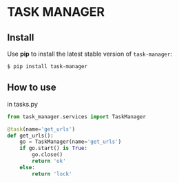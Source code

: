# TASK MANAGER

## Install

Use **pip** to install the latest stable version of `task-manager`:

```
$ pip install task-manager
```

## How to use
in tasks.py
```python
from task_manager.services import TaskManager

@task(name='get_urls')
def get_urls():
    go = TaskManager(name='get_urls')
    if go.start() is True:
        go.close()
        return 'ok'
    else:
        return 'lock'
```
